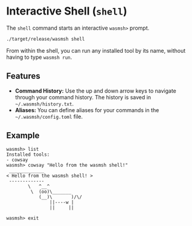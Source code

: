 # Interactive Shell (`shell`)

The `shell` command starts an interactive `wasmsh>` prompt.

```sh
./target/release/wasmsh shell
```

From within the shell, you can run any installed tool by its name, without having to type `wasmsh run`.

## Features

- **Command History:** Use the up and down arrow keys to navigate through your command history. The history is saved in `~/.wasmsh/history.txt`.
- **Aliases:** You can define aliases for your commands in the `~/.wasmsh/config.toml` file.

## Example

```
wasmsh> list
Installed tools:
- cowsay
wasmsh> cowsay "Hello from the wasmsh shell!"
 _____________ 
< Hello from the wasmsh shell! >
 ------------- 
        \   ^__^
         \  (oo)\_______
            (__)\       )/\/
                ||----w |
                ||     ||

wasmsh> exit
```